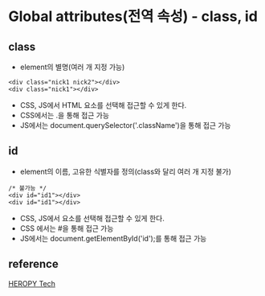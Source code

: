 # Global attributes(전역 속성) - class, id

## class

- element의 별명(여러 개 지정 가능)
```
<div class="nick1 nick2"></div>
<div class="nick1"></div>
```
- CSS, JS에서 HTML 요소를 선택해 접근할 수 있게 한다.
- CSS에서는 .을 통해 접근 가능
- JS에서는 document.querySelector('.className')을 통해 접근 가능

## id

- element의 이름, 고유한 식별자를 정의(class와 달리 여러 개 지정 불가)
```
/* 불가능 */
<div id="id1"></div>
<div id="id1"></div>
```
- CSS, JS에서 요소를 선택해 접근할 수 있게 한다.
- CSS 에서는 #을 통해 접근 가능
- JS에서는 document.getElementById('id');를 통해 접근 가능


## reference 
[HEROPY Tech](https://heropy.blog/2019/05/26/html-elements/)